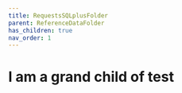 ```yaml
---
title: RequestsSQLplusFolder
parent: ReferenceDataFolder
has_children: true
nav_order: 1
---
```


# I am a grand child of test
